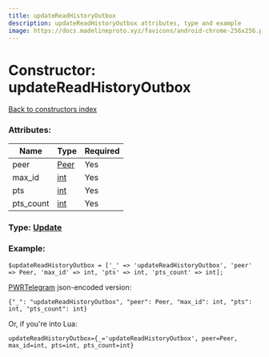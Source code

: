 ```yaml
---
title: updateReadHistoryOutbox
description: updateReadHistoryOutbox attributes, type and example
image: https://docs.madelineproto.xyz/favicons/android-chrome-256x256.png
---
```

# Constructor: updateReadHistoryOutbox  
[Back to constructors index](index.md)



### Attributes:

| Name     |    Type       | Required |
|----------|---------------|----------|
|peer|[Peer](../types/Peer.md) | Yes|
|max\_id|[int](../types/int.md) | Yes|
|pts|[int](../types/int.md) | Yes|
|pts\_count|[int](../types/int.md) | Yes|



### Type: [Update](../types/Update.md)


### Example:

```
$updateReadHistoryOutbox = ['_' => 'updateReadHistoryOutbox', 'peer' => Peer, 'max_id' => int, 'pts' => int, 'pts_count' => int];
```  

[PWRTelegram](https://pwrtelegram.xyz) json-encoded version:

```
{"_": "updateReadHistoryOutbox", "peer": Peer, "max_id": int, "pts": int, "pts_count": int}
```


Or, if you're into Lua:  


```
updateReadHistoryOutbox={_='updateReadHistoryOutbox', peer=Peer, max_id=int, pts=int, pts_count=int}

```


